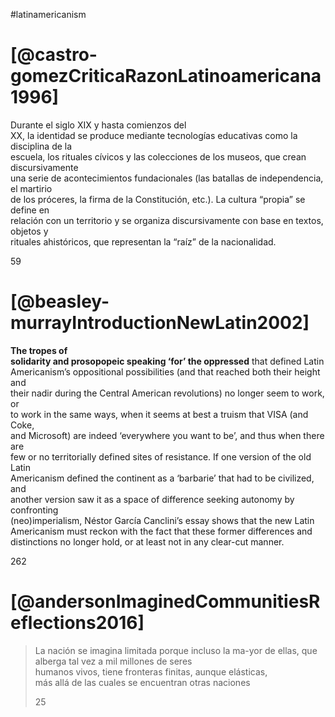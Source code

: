 #latinamericanism

# [@castro-gomezCriticaRazonLatinoamericana1996]

Durante el siglo XIX y hasta comienzos del  
XX, la identidad se produce mediante tecnologías educativas como la disciplina de la  
escuela, los rituales cívicos y las colecciones de los museos, que crean discursivamente  
una serie de acontecimientos fundacionales (las batallas de independencia, el martirio  
de los próceres, la firma de la Constitución, etc.). La cultura “propia” se define en  
relación con un territorio y se organiza discursivamente con base en textos, objetos y  
rituales ahistóricos, que representan la “raíz” de la nacionalidad.

59


# [@beasley-murrayIntroductionNewLatin2002]

**The tropes of**  
**solidarity and prosopopeic speaking ‘for’ the oppressed** that defined Latin  
Americanism’s oppositional possibilities (and that reached both their height and  
their nadir during the Central American revolutions) no longer seem to work, or  
to work in the same ways, when it seems at best a truism that VISA (and Coke,  
and Microsoft) are indeed ‘everywhere you want to be’, and thus when there are  
few or no territorially defined sites of resistance. If one version of the old Latin  
Americanism defined the continent as a ‘barbarie’ that had to be civilized, and  
another version saw it as a space of difference seeking autonomy by confronting  
(neo)imperialism, Néstor Garcı́a Canclini’s essay shows that the new Latin  
Americanism must reckon with the fact that these former differences and  
distinctions no longer hold, or at least not in any clear-cut manner.

262

# [@andersonImaginedCommunitiesReflections2016]

> La nación se imagina limitada porque incluso la ma-yor de ellas, que alberga tal vez a mil millones de seres  
> humanos vivos, tiene fronteras finitas, aunque elásticas,  
> más allá de las cuales se encuentran otras naciones
> 
> 25